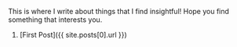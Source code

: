 This is where I write about things that I find insightful! Hope you find something that interests you.

1. [First Post]({{ site.posts[0].url }})
